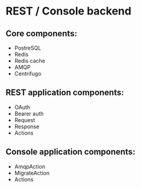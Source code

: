 # REST / Console backend

## Core components:

- PostreSQL
- Redis
- Redis cache
- AMQP
- Centrifugo

## REST application components:

- OAuth
- Bearer auth
- Request
- Response
- Actions

## Console application components:

- AmqpAction
- MigrateAction
- Actions
